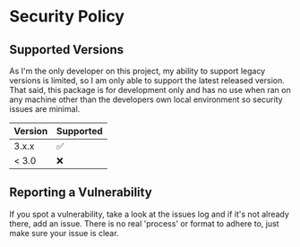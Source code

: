 # Security Policy

## Supported Versions

As I'm the only developer on this project, my ability to support legacy versions is limited, so I am only able to support the latest released version.
That said, this package is for development only and has no use when ran on any machine other than the developers own local environment so security issues are minimal.

| Version | Supported          |
| ------- | ------------------ |
| 3.x.x   | :white_check_mark: |
| < 3.0   | :x:                |

## Reporting a Vulnerability

If you spot a vulnerability, take a look at the issues log and if it's not already there, add an issue. There is no real 'process' or format to adhere to, just make sure your issue is clear.
